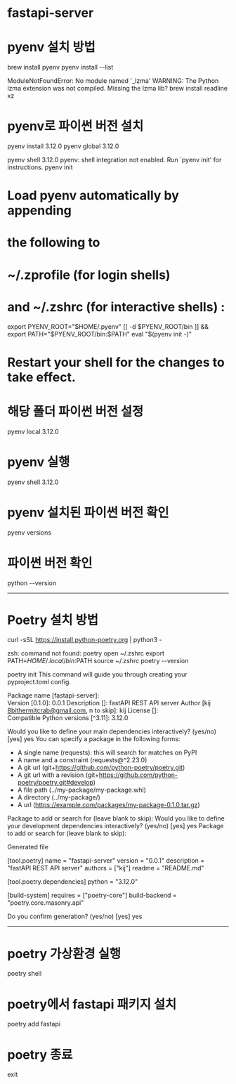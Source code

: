 # fastapi-server

# pyenv 설치 방법
brew install pyenv
pyenv install --list

ModuleNotFoundError: No module named '_lzma'
WARNING: The Python lzma extension was not compiled. Missing the lzma lib?
brew install readline xz

# pyenv로 파이썬 버전 설치
pyenv install 3.12.0
pyenv global 3.12.0

pyenv shell 3.12.0
pyenv: shell integration not enabled. Run `pyenv init' for instructions.
pyenv init
# Load pyenv automatically by appending
# the following to 
# ~/.zprofile (for login shells)
# and ~/.zshrc (for interactive shells) :

export PYENV_ROOT="$HOME/.pyenv"
[[ -d $PYENV_ROOT/bin ]] && export PATH="$PYENV_ROOT/bin:$PATH"
eval "$(pyenv init -)"

# Restart your shell for the changes to take effect.

# 해당 폴더 파이썬 버전 설정
pyenv local 3.12.0

# pyenv 실행
pyenv shell 3.12.0

# pyenv 설치된 파이썬 버전 확인
pyenv versions

# 파이썬 버전 확인
python --version

---

# Poetry 설치 방법
curl -sSL https://install.python-poetry.org | python3 -

zsh: command not found: poetry
open ~/.zshrc
export PATH=$HOME/.local/bin:$PATH
source ~/.zshrc
poetry --version

poetry init
This command will guide you through creating your pyproject.toml config.

Package name [fastapi-server]:  
Version [0.1.0]:  0.0.1
Description []:  fastAPI REST API server
Author [kij <8bithermitcrab@gmail.com>, n to skip]:  kij
License []:  
Compatible Python versions [^3.11]:  3.12.0

Would you like to define your main dependencies interactively? (yes/no) [yes] yes
You can specify a package in the following forms:
  - A single name (requests): this will search for matches on PyPI
  - A name and a constraint (requests@^2.23.0)
  - A git url (git+https://github.com/python-poetry/poetry.git)
  - A git url with a revision (git+https://github.com/python-poetry/poetry.git#develop)
  - A file path (../my-package/my-package.whl)
  - A directory (../my-package/)
  - A url (https://example.com/packages/my-package-0.1.0.tar.gz)

Package to add or search for (leave blank to skip): 
Would you like to define your development dependencies interactively? (yes/no) [yes] yes
Package to add or search for (leave blank to skip): 

Generated file

[tool.poetry]
name = "fastapi-server"
version = "0.0.1"
description = "fastAPI REST API server"
authors = ["kij"]
readme = "README.md"

[tool.poetry.dependencies]
python = "3.12.0"


[build-system]
requires = ["poetry-core"]
build-backend = "poetry.core.masonry.api"


Do you confirm generation? (yes/no) [yes] yes

---

# poetry 가상환경 실행
poetry shell

# poetry에서 fastapi 패키지 설치
poetry add fastapi

# poetry 종료
exit